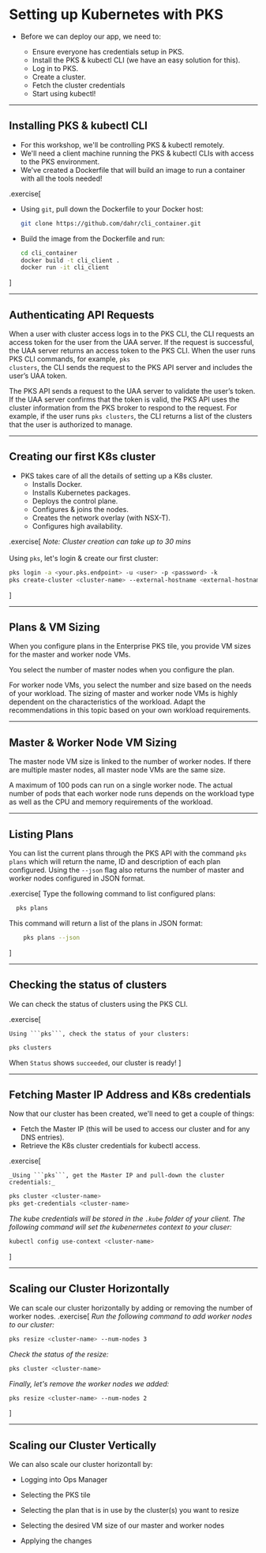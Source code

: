 # Setting up Kubernetes with PKS

- Before we can deploy our app, we need to:

    - Ensure everyone has credentials setup in PKS.
    - Install the PKS & kubectl CLI (we have an easy solution for this).
    - Log in to PKS.
    - Create a cluster.
    - Fetch the cluster credentials
    - Start using kubectl!

---

<!-- ##VERSION## -->
## Installing PKS & kubectl CLI

- For this workshop, we'll be controlling PKS & kubectl remotely.
- We'll need a client machine running the PKS & kubectl CLIs with access to the PKS environment.
- We've created a Dockerfile that will build an image to run a container with all the tools needed!

.exercise[

- Using ```git```, pull down the Dockerfile to your Docker host:
  ```bash
  git clone https://github.com/dahr/cli_container.git
  ```

- Build the image from the Dockerfile and run:
  ```bash
  cd cli_container
  docker build -t cli_client .
  docker run -it cli_client
  ```
]

---

## Authenticating API Requests

When a user with cluster access logs in to the PKS CLI, the CLI requests an access token for the user from the UAA server. If the request is successful, the UAA server returns an access token to the PKS CLI. When the user runs PKS CLI commands, for example, <code>pks clusters</code>, the CLI sends the request to the PKS API server and includes the user’s UAA token.

The PKS API sends a request to the UAA server to validate the user’s token. If the UAA server confirms that the token is valid, the PKS API uses the cluster information from the PKS broker to respond to the request. For example, if the user runs <code>pks clusters</code>, the CLI returns a list of the clusters that the user is authorized to manage.

---

## Creating our first K8s cluster

- PKS takes care of all the details of setting up a K8s cluster.
    - Installs Docker.
    - Installs Kubernetes packages.
    - Deploys the control plane.
    - Configures & joins the nodes.
    - Creates the network overlay (with NSX-T).
    - Configures high availability.

.exercise[
    *Note: Cluster creation can take up to 30 mins*<br><br>
    Using ```pks```, let's login & create our first cluster:
  ```bash
  pks login -a <your.pks.endpoint> -u <user> -p <password> -k
  pks create-cluster <cluster-name> --external-hostname <external-hostname.com> --plan small --num-nodes 2
  ```
]

---

## Plans & VM Sizing

When you configure plans in the Enterprise PKS tile, you provide VM sizes for the master and worker node VMs.

You select the number of master nodes when you configure the plan.

For worker node VMs, you select the number and size based on the needs of your workload. The sizing of master and worker node VMs is highly dependent on the characteristics of the workload. Adapt the recommendations in this topic based on your own workload requirements.

---

## Master & Worker Node VM Sizing

The master node VM size is linked to the number of worker nodes. If there are multiple master nodes, all master node VMs are the same size.

A maximum of 100 pods can run on a single worker node. The actual number of pods that each worker node runs depends on the workload type as well as the CPU and memory requirements of the workload.

---

## Listing Plans

You can list the current plans through the PKS API with the command <code>pks plans</code> which will return the name, ID and description of each plan configured.  Using the <code>--json</code> flag also returns the number of master and worker nodes configured in JSON format.

.exercise[
Type the following command to list configured plans:
  ```bash
    pks plans
```
This command will return a list of the plans in JSON format:
```bash
    pks plans --json
```
]

---

## Checking the status of clusters

We can check the status of clusters using the PKS CLI.

.exercise[

    Using ```pks```, check the status of your clusters:
  ```bash
  pks clusters
  ```
  When ```Status``` shows ```succeeded```, our cluster is ready! 
]

---

## Fetching Master IP Address and K8s credentials

Now that our cluster has been created, we'll need to get a couple of things:

*   Fetch the Master IP (this will be used to access our cluster and for any DNS entries).
*   Retrieve the K8s cluster credentials for kubectl access.

.exercise[

    _Using ```pks```, get the Master IP and pull-down the cluster credentials:_
  ```bash
  pks cluster <cluster-name>
  pks get-credentials <cluster-name>
  ```
  _The kube credentials will be stored in the ```.kube``` folder of your client.  The following command will set the kubenernetes context to your cluser:_
  ```bash
  kubectl config use-context <cluster-name>
  ```
]

---

## Scaling our Cluster Horizontally

We can scale our cluster horizontally by adding or removing the number of worker nodes.
.exercise[
_Run the following command to add worker nodes to our cluster:_
  ```bash
  pks resize <cluster-name> --num-nodes 3
  ```
_Check the status of the resize:_
  ```bash
  pks cluster <cluster-name>
  ```
_Finally, let's remove the worker nodes we added:_
  ```bash
  pks resize <cluster-name> --num-nodes 2
  ```
]

---

## Scaling our Cluster Vertically

We can also scale our cluster horizontall by:

- Logging into Ops Manager

- Selecting the PKS tile

- Selecting the plan that is in use by the cluster(s) you want to resize

- Selecting the desired VM size of our master and worker nodes

- Applying the changes
